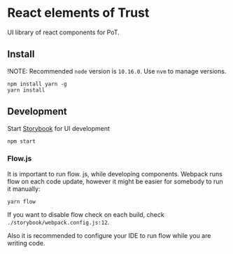 # React elements of Trust

UI library of react components for PoT. 

## Install

!NOTE: Recommended `node` version is `10.16.0`. Use `nvm` to manage versions. 

```
npm install yarn -g
yarn install
```

## Development

Start [Storybook](https://storybook.js.org/) for UI development

```
npm start
```

### Flow.js

It is important to run flow. js, while developing components. Webpack runs flow on each code update, however it might be easier for somebody to run it manually: 

```
yarn flow
```

If you want to disable flow check on each build, check `./storybook/webpack.config.js:12`.

Also it is recommended to configure your IDE to run flow while you are writing code. 

